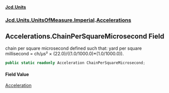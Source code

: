#### [Jcd.Units](index.md 'index')
### [Jcd.Units.UnitsOfMeasure.Imperial](Jcd.Units.UnitsOfMeasure.Imperial.md 'Jcd.Units.UnitsOfMeasure.Imperial').[Accelerations](Accelerations.md 'Jcd.Units.UnitsOfMeasure.Imperial.Accelerations')

## Accelerations.ChainPerSquareMicrosecond Field

chain per square microsecond defined such that: yard per square millisecond = ch/μs² × (22.0)/((1.0/1000.0)*(1.0/1000.0)).

```csharp
public static readonly Acceleration ChainPerSquareMicrosecond;
```

#### Field Value
[Acceleration](Acceleration.md 'Jcd.Units.UnitTypes.Acceleration')